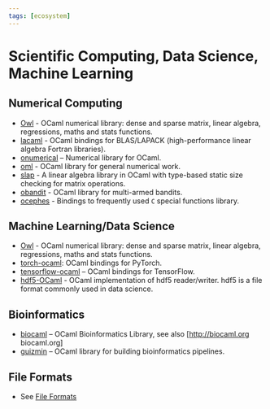 ```yaml
---
tags: [ecosystem]
---
```


# Scientific Computing, Data Science, Machine Learning

## Numerical Computing

* [Owl](https://github.com/ryanrhymes/owl)  - OCaml numerical library: dense and sparse matrix, linear algebra, regressions, maths and stats functions.
* [lacaml](https://mmottl.github.io/lacaml/)  - OCaml bindings for BLAS/LAPACK (high-performance linear algebra Fortran libraries).
* [onumerical](https://github.com/cheshire/onumerical)  – Numerical library for OCaml.
* [oml](https://github.com/hammerlab/oml)  - OCaml library for general numerical work.
* [slap](https://github.com/akabe/slap)  - A linear algebra library in OCaml with type-based static size checking for matrix operations.
* [obandit](http://freux.fr/oss/obandit.html)  - OCaml library for multi-armed bandits.
* [ocephes](https://github.com/rleonid/ocephes)  - Bindings to frequently used `C` special functions library.


## Machine Learning/Data Science

* [Owl](https://github.com/ryanrhymes/owl)  - OCaml numerical library: dense and sparse matrix, linear algebra, regressions, maths and stats functions.
* [torch-ocaml](https://github.com/LaurentMazare/ocaml-torch): OCaml bindings for PyTorch.
* [tensorflow-ocaml](https://github.com/LaurentMazare/tensorflow-ocaml)  – OCaml bindings for TensorFlow.
* [hdf5-OCaml](https://github.com/vbrankov/hdf5-ocaml)  - OCaml implementation of hdf5 reader/writer. hdf5 is a file format commonly used in data science.

## Bioinformatics

* [biocaml](https://github.com/biocaml/biocaml)  – OCaml Bioinformatics Library, see also [http://biocaml.org biocaml.org]
* [guizmin](https://github.com/pveber/guizmin)  – OCaml library for building bioinformatics pipelines.

## File Formats
* See [File Formats](file_formats.md#data-science)
